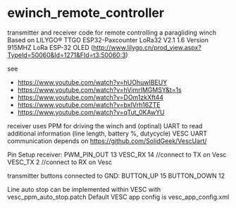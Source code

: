 # ewinch_remote_controller
 transmitter and receiver code for remote controlling a paragliding winch
 Based on LILYGO® TTGO ESP32-Paxcounter LoRa32 V2.1 1.6 Version 915MHZ LoRa ESP-32 OLED
 (http://www.lilygo.cn/prod_view.aspx?TypeId=50060&Id=1271&FId=t3:50060:3)
 
 see 
 - https://www.youtube.com/watch?v=hUOhuwIBEUY
 - https://www.youtube.com/watch?v=hVimrIMGMSY&t=1s
 - https://www.youtube.com/watch?v=DOm1zkXft44
 - https://www.youtube.com/watch?v=bxIVrh16ZTE
 - https://www.youtube.com/watch?v=qTut_0KAwYU

 receiver uses PPM for driving the winch and (optinal) UART to read additional information (line length, battery %, dutycycle)
 VESC UART communication depends on https://github.com/SolidGeek/VescUart/

Pin Setup receiver:
PWM_PIN_OUT  13
VESC_RX  14    //connect to TX on Vesc
VESC_TX  2    //connect to RX on Vesc

transmitter buttons connected to GND:
BUTTON_UP  15 
BUTTON_DOWN  12

Line auto stop can be implemented within VESC with vesc_ppm_auto_stop.patch
Default VESC app config is vesc_app_config.xml
